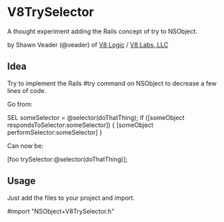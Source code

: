 V8TrySelector
=============
A thought experiment adding the Rails concept of try to NSObject.

by Shawn Veader (@veader) of [V8 Logic](http://v8logic.com) / [V8 Labs, LLC](http://v8labs.com)

Idea
----
Try to implement the Rails #try command on NSObject to decrease a few lines of code.

Go from:

  SEL someSelector = @selector(doThatThing);
  if ([someObject respondsToSelector:someSelector]) {
    [someObject performSelector:someSelector]
  }

Can now be:

  [foo trySelector:@selector(doThatThing)];


Usage
-----
Just add the files to your project and import.

  #import "NSObject+V8TrySelector.h"

